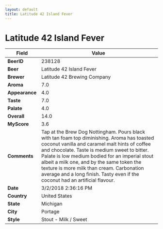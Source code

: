 ```yaml
---
layout: default
title: Latitude 42 Island Fever
---
```


# Latitude 42 Island Fever

| Field         | Value     |
|---------------|-----------|
| **BeerID** | 238128 |
| **Beer** | Latitude 42 Island Fever |
| **Brewer** | Latitude 42 Brewing Company |
| **Aroma** | 7.0 |
| **Appearance** | 4.0 |
| **Taste** | 7.0 |
| **Palate** | 4.0 |
| **Overall** | 14.0 |
| **MyScore** | 3.6 |
| **Comments** | Tap at the Brew Dog Nottingham. Pours black with tan foam top diminishing. Aroma has toasted coconut vanilla and caramel malt hints of coffee and chocolate. Taste is medium sweet to bitter. Palate is low medium bodied for an imperial stout albeit a milk one, and by the same token the texture is more milk than cream. Carbonation average and a long finish. Tasty even if the coconut had an artificial flavour. |
| **Date** | 3/2/2018 2:36:16 PM |
| **Country** | United States |
| **State** | Michigan |
| **City** | Portage |
| **Style** | Stout - Milk / Sweet |
